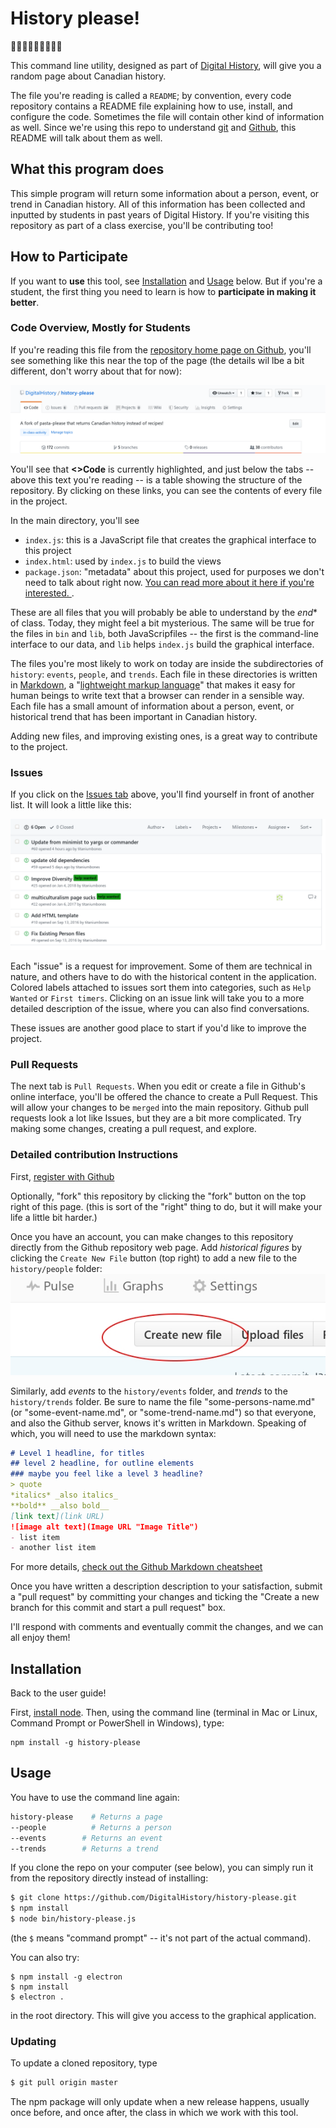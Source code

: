 # History please!
:maple_leaf::maple_leaf::maple_leaf::maple_leaf::maple_leaf::maple_leaf::maple_leaf::maple_leaf::maple_leaf:

This command line utility, designed as part of [Digital History](https://digitalhistory.github.com),  will give you a random page about Canadian history. 

The file you're reading is called a `README`; by convention, every code repository contains a README file explaining how to use, install, and configure the code. Sometimes the file will contain other kind of information as well.  Since we're using this repo to understand [git](https://git-scm.com/) and [Github](https://github.com/), this README will talk about them as well. 

## What this program does

This simple program will return some information about a person, event, or trend in Canadian history. All of this information has been collected and inputted by students in past years of Digital History. If you're visiting this repository as part of a class exercise, you'll be contributing too!

## How to Participate

If you want to **use** this tool, see [Installation](#installation) and [Usage](#usage) below. But if you're a student, the first thing you need to learn is how to **participate in making it better**.

### Code Overview, Mostly for Students

If you're reading this file from the [repository home page on Github](https://github.com/DigitalHistory/history-please/), you'll see something like this near the top of the page (the details wil lbe a bit different, don't worry about that for now): 

![Github tabs](./images/gh-tabs.png)

You'll see that  **<>Code** is currently highlighted, and just below the tabs -- above this text you're reading -- is a table showing the structure of the repository. By clicking on these links, you can see the contents of every file in the project.

In the main directory, you'll see
- `index.js`: this is a JavaScript file that creates the graphical interface to this project
- `index.html`: used by `index.js` to build the views
- `package.json`: "metadata" about this project, used for purposes we don't need to talk about right now. [You can read more about it here if you're interested. ](https://docs.npmjs.com/files/package.json).

These are all files that you will probably be able to understand by the *end** of class. Today, they might feel a bit mysterious. The same will be true for the files in `bin` and `lib`, both JavaScripfiles -- the first is the command-line interface to our data, and `lib` helps `index.js` build the graphical interface. 

The files you're most likely to work on today are inside the subdirectories of `history`: `events`, `people`, and `trends`. Each file in these directories is written in [Markdown](https://www.markdownguide.org), a "[lightweight markup language](https://en.wikipedia.org/wiki/Lightweight_markup_language)" that makes it easy for human beings to write text that a browser can render in a sensible way. Each file has a small amount of information about a person, event, or historical trend that has been important in Canadian history.

Adding new files, and improving existing ones, is a great way to contribute to the project. 

### Issues

If you click on the [Issues tab](https://github.com/DigitalHistory/history-please/issues) above, you'll find yourself in front of another list. It will look a little like this: 

![Github Issues Listing](./images/gh-issues.png)

Each "issue" is a request for improvement. Some of them are technical in nature, and others have to do with the historical content in the application. Colored labels attached to issues sort them into categories, such as `Help Wanted` or `First timers`. Clicking on an issue link will take you to a more detailed description of the issue, where you can also find conversations.

These issues are another good place to start if you'd like to improve the project. 

### Pull Requests 

The next tab is `Pull Requests`. When you edit or create a file in Github's online interface, you'll be offered the chance to create a Pull Request. This will allow your changes to be `merged` into the main repository. Github pull requests look a lot like Issues, but they are a bit more complicated. Try making some changes, creating a pull request, and explore.  

### Detailed contribution Instructions

First, [register with Github](https://github.com/join) 

Optionally, "fork" this repository by clicking the "fork" button on the top right of this page. (this is sort of the "right" thing to do, but it will make your life a little bit harder.)

Once you have an account, you can make changes to this repository directly from the Github repository web page. Add *historical figures* by clicking the `Create New File` button (top right) to add a new file to the `history/people` folder:
![Create New File](./images/create-file.jpeg)

Similarly, add *events* to the `history/events` folder, and *trends* to the `history/trends` folder. Be sure to name the file "some-persons-name.md" (or "some-event-name.md", or "some-trend-name.md") so that everyone, and also the Github server, knows it's written in Markdown. Speaking of which, you will need to use the markdown syntax:

```markdown
# Level 1 headline, for titles
## level 2 headline, for outline elements
### maybe you feel like a level 3 headline?
> quote
*italics* _also italics_
**bold** __also bold__
[link text](link URL)
![image alt text](Image URL "Image Title")
- list item
- another list item 
```

For more details, [check out the Github Markdown cheatsheet](https://github.com/adam-p/markdown-here/wiki/Markdown-Cheatsheet)

Once you have written a description description to your satisfaction, submit a "pull request" by committing your changes and ticking the "Create a new branch for this commit and start a pull request" box.

I'll respond with comments and eventually commit the changes, and we can all enjoy them!


## Installation

Back to the user guide! 

First, [install node](https://nodejs.org/en/download/). Then, using the command line (terminal in Mac or Linux, Command Prompt or PowerShell in Windows), type:

```
npm install -g history-please
```

## Usage
You have to use the command line again:
```bash
history-please    # Returns a page
--people          # Returns a person
--events        # Returns an event
--trends        # Returns a trend
```

If you clone the repo on your computer (see below), you can simply run it from the repository directly instead of installing:

```bash
$ git clone https://github.com/DigitalHistory/history-please.git
$ npm install
$ node bin/history-please.js
```
(the `$` means "command prompt" -- it's not part of the actual command).

You can also try:

```
$ npm install -g electron
$ npm install
$ electron .
```
in the root directory. This will give you access to the graphical application. 

### Updating

To update a cloned repository, type

``` bash
$ git pull origin master
```

The npm package will only update when a new release happens, usually once before, and once after, the class in which we work with this tool. 

